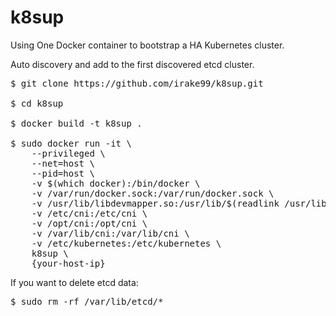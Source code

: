 # k8sup

Using One Docker container to bootstrap a HA Kubernetes cluster.

Auto discovery and add to the first discovered etcd cluster.

<pre>
$ git clone https://github.com/irake99/k8sup.git

$ cd k8sup

$ docker build -t k8sup .

$ sudo docker run -it \
    --privileged \
    --net=host \
    --pid=host \
    -v $(which docker):/bin/docker \
    -v /var/run/docker.sock:/var/run/docker.sock \
    -v /usr/lib/libdevmapper.so:/usr/lib/$(readlink /usr/lib/libdevmapper.so | xargs basename) \
    -v /etc/cni:/etc/cni \
    -v /opt/cni:/opt/cni \
    -v /var/lib/cni:/var/lib/cni \
    -v /etc/kubernetes:/etc/kubernetes \
    k8sup \
    {your-host-ip}
</pre>

If you want to delete etcd data:
<pre>
$ sudo rm -rf /var/lib/etcd/*
</pre>
